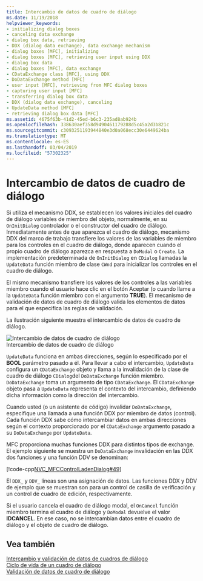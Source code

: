 ```yaml
---
title: Intercambio de datos de cuadro de diálogo
ms.date: 11/19/2018
helpviewer_keywords:
- initializing dialog boxes
- canceling data exchange
- dialog box data, retrieving
- DDX (dialog data exchange), data exchange mechanism
- dialog boxes [MFC], initializing
- dialog boxes [MFC], retrieving user input using DDX
- dialog box data
- dialog boxes [MFC], data exchange
- CDataExchange class [MFC], using DDX
- DoDataExchange method [MFC]
- user input [MFC], retrieving from MFC dialog boxes
- capturing user input [MFC]
- transferring dialog box data
- DDX (dialog data exchange), canceling
- UpdateData method [MFC]
- retrieving dialog box data [MFC]
ms.assetid: 4675f63b-41d2-45ed-b6c3-235ad8ab924b
ms.openlocfilehash: 338630aef358d9490461179288d5c45a2d3b821c
ms.sourcegitcommit: c3093251193944840e3d0a068ecc30e6449624ba
ms.translationtype: MT
ms.contentlocale: es-ES
ms.lasthandoff: 03/04/2019
ms.locfileid: "57302325"
---
```

# <a name="dialog-data-exchange"></a>Intercambio de datos de cuadro de diálogo

Si utiliza el mecanismo DDX, se establecen los valores iniciales del cuadro de diálogo variables de miembro del objeto, normalmente, en su `OnInitDialog` controlador o el constructor del cuadro de diálogo. Inmediatamente antes de que aparezca el cuadro de diálogo, mecanismo DDX del marco de trabajo transfiere los valores de las variables de miembro para los controles en el cuadro de diálogo, donde aparecen cuando el propio cuadro de diálogo aparezca en respuesta a `DoModal` o `Create`. La implementación predeterminada de `OnInitDialog` en `CDialog` llamadas la `UpdateData` función miembro de clase `CWnd` para inicializar los controles en el cuadro de diálogo.

El mismo mecanismo transfiere los valores de los controles a las variables miembro cuando el usuario hace clic en el botón Aceptar (o cuando llame a la `UpdateData` función miembro con el argumento **TRUE**). El mecanismo de validación de datos de cuadro de diálogo valida los elementos de datos para el que especifica las reglas de validación.

La ilustración siguiente muestra el intercambio de datos de cuadro de diálogo.

![Intercambio de datos de cuadro de diálogo](../mfc/media/vc379d1.gif "intercambio de datos de cuadro de diálogo") <br/>
Intercambio de datos de cuadro de diálogo

`UpdateData` funciona en ambas direcciones, según lo especificado por el **BOOL** parámetro pasado a él. Para llevar a cabo el intercambio, `UpdateData` configura un `CDataExchange` objeto y llama a la invalidación de la clase de cuadro de diálogo `CDialog`del `DoDataExchange` función miembro. `DoDataExchange` toma un argumento de tipo `CDataExchange`. El `CDataExchange` objeto pasa a `UpdateData` representa el contexto del intercambio, definiendo dicha información como la dirección del intercambio.

Cuando usted (o un asistente de código) invalidar `DoDataExchange`, especifique una llamada a una función DDX por miembro de datos (control). Cada función DDX sabe cómo intercambiar datos en ambas direcciones según el contexto proporcionado por el `CDataExchange` argumento pasado a su `DoDataExchange` por `UpdateData`.

MFC proporciona muchas funciones DDX para distintos tipos de exchange. El ejemplo siguiente se muestra un `DoDataExchange` invalidación en las DDX dos funciones y una función DDV se denominan:

[!code-cpp[NVC_MFCControlLadenDialog#49](../mfc/codesnippet/cpp/dialog-data-exchange_1.cpp)]

El `DDX_` y `DDV_` líneas son una asignación de datos. Las funciones DDX y DDV de ejemplo que se muestran son para un control de casilla de verificación y un control de cuadro de edición, respectivamente.

Si el usuario cancela el cuadro de diálogo modal, el `OnCancel` función miembro termina el cuadro de diálogo y `DoModal` devuelve el valor **IDCANCEL**. En ese caso, no se intercambian datos entre el cuadro de diálogo y el objeto de cuadro de diálogo.

## <a name="see-also"></a>Vea también

[Intercambio y validación de datos de cuadros de diálogo](../mfc/dialog-data-exchange-and-validation.md)<br/>
[Ciclo de vida de un cuadro de diálogo](../mfc/life-cycle-of-a-dialog-box.md)<br/>
[Validación de datos de cuadro de diálogo](../mfc/dialog-data-validation.md)
